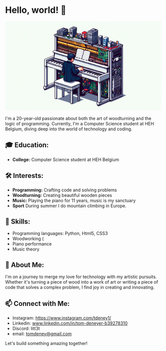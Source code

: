 # Hello, world! 👋

![Pixel Art of Me Walking Through Red/Orange Rocks In Utah](https://github.com/Littl3T/Littl3T/blob/main/git2.png)

I'm a 20-year-old passionate about both the art of woodturning and the logic of programming. Currently, I'm a Computer Science student at HEH Belgium, diving deep into the world of technology and coding.

## 🎓 Education:
- **College:** Computer Science student at HEH Belgium

## 🛠️ Interests:
- **Programming:** Crafting code and solving problems
- **Woodturning:** Creating beautiful wooden pieces
- **Music:** Playing the piano for 11 years, music is my sanctuary
- **Sport** During summer I do mountain climbing in Europe.

## 🎹 Skills:
- Programming languages: Python, Html5, CSS3
- Woodworking (
- Piano performance
- Music theory

## 🌟 About Me:
I'm on a journey to merge my love for technology with my artistic pursuits. Whether it's turning a piece of wood into a work of art or writing a piece of code that solves a complex problem, I find joy in creating and innovating.

## 📫 Connect with Me:
- Instagram: https://www.instagram.com/tdeney1/
- Linkedin: www.linkedin.com/in/tom-deneyer-b39278310
- Discord: litt3t
- email: tomdeney@gmail.com

Let's build something amazing together!
